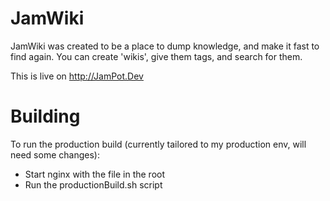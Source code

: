 # JamWiki
JamWiki was created to be a place to dump knowledge, and make it fast to find again. You can create 'wikis', give them tags, and search for them.

This is live on http://JamPot.Dev

# Building
To run the production build (currently tailored to my production env, will need some changes):
- Start nginx with the file in the root
- Run the productionBuild.sh script
